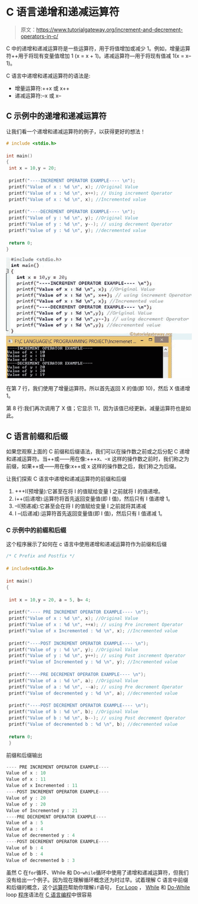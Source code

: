 # C 语言递增和递减运算符

> 原文：<https://www.tutorialgateway.org/increment-and-decrement-operators-in-c/>

C 中的递增和递减运算符是一些运算符，用于将值增加或减少 1。例如，增量运算符++用于将现有变量值增加 1 (x = x + 1)。递减运算符––用于将现有值减 1(x = x–1)。

C 语言中递增和递减运算符的语法是:

*   增量运算符:++x 或 x++
*   递减运算符:–x 或 x–

## C 示例中的递增和递减运算符

让我们看一个递增和递减运算符的例子，以获得更好的想法！

```c
# include <stdio.h> 

int main()
{
 int x = 10,y = 20;

 printf("----INCREMENT OPERATOR EXAMPLE---- \n");
 printf("Value of x : %d \n", x); //Original Value
 printf("Value of x : %d \n", x++); // Using increment Operator
 printf("Value of x : %d \n", x); //Incremented value

 printf("----DECREMENT OPERATOR EXAMPLE---- \n");
 printf("Value of y : %d \n", y); //Original Value
 printf("Value of y : %d \n", y--); // using decrement Operator
 printf("Value of y : %d \n", y); //decremented value

 return 0;
}
```

![Increment and decrement operators in c](img/d9ae1aebb1d20e6aabf9f5d58fee5f6d.png)

在第 7 行，我们使用了增量运算符。所以首先返回 X 的值(即 10)，然后 X 值递增 1。

第 8 行:我们再次调用了 X 值；它显示 11，因为该值已经更新。减量运算符也是如此。

## C 语言前缀和后缀

如果您观察上面的 C 前缀和后缀语法，我们可以在操作数之前或之后分配 C 递增和递减运算符。当++或——用在像:+++x、–x 这样的操作数之前时，我们称之为前缀，如果++或——用在像:x++或 x 这样的操作数之后，我们称之为后缀。

让我们探索 C 语言中递增和递减运算符的前缀和后缀

1.  +++I(预增量):它甚至在将 I 的值赋给变量 I 之前就将 I 的值递增。
2.  i++(后递增):运算符将首先返回变量值(即 I 值)，然后只有 I 值递增 1。
3.  –I(预递减):它甚至会在将 I 的值赋给变量 I 之前就将其递减
4.  I –(后递减):运算符首先返回变量值(即 I 值)，然后只有 I 值递减 1。

### C 示例中的前缀和后缀

这个程序展示了如何在 c 语言中使用递增和递减运算符作为前缀和后缀

```c
/* C Prefix and Postfix */

# include<stdio.h> 

int main()
{

 int x = 10,y = 20, a = 5, b= 4;

 printf("---- PRE INCREMENT OPERATOR EXAMPLE---- \n");
 printf("Value of x : %d \n", x); //Original Value
 printf("Value of x : %d \n", ++x); // using Pre increment Operator
 printf("Value of x Incremented : %d \n", x); //Incremented value

 printf("----POST INCREMENT OPERATOR EXAMPLE---- \n");
 printf("Value of y : %d \n", y); //Original Value
 printf("Value of y : %d \n", y++); // using Post increment Operator
 printf("Value of Incremented y : %d \n", y); //Incremented value

 printf("----PRE DECREMENT OPERATOR EXAMPLE---- \n");
 printf("Value of a : %d \n", a); //Original Value
 printf("Value of a : %d \n", --a); // using Pre decrement Operator
 printf("Value of decremented y : %d \n", a); //decremented value

 printf("----POST DECREMENT OPERATOR EXAMPLE---- \n");
 printf("Value of b : %d \n", b); //Original Value
 printf("Value of b : %d \n", b--); // using Post decrement Operator
 printf("Value of decremented b : %d \n", b); //decremented value

 return 0;
 }
```

前缀和后缀输出

```c
---- PRE INCREMENT OPERATOR EXAMPLE---- 
Value of x : 10 
Value of x : 11 
Value of x Incremented : 11 
----POST INCREMENT OPERATOR EXAMPLE---- 
Value of y : 20 
Value of y : 20 
Value of Incremented y : 21 
----PRE DECREMENT OPERATOR EXAMPLE---- 
Value of a : 5 
Value of a : 4 
Value of decremented y : 4 
----POST DECREMENT OPERATOR EXAMPLE---- 
Value of b : 4 
Value of b : 4 
Value of decremented b : 3 
```

虽然 C 在`for`循环、While 和 Do-`while`循环中使用了递增和递减运算符，但我们没有给出一个例子。因为现在理解循环概念还为时过早。试着理解 C 语言中前缀和后缀的概念，这个[运算符](https://www.tutorialgateway.org/c-programming-operators/)帮助你理解`if`语句， [For Loop](https://www.tutorialgateway.org/for-loop-in-c-programming/) ， [While](https://www.tutorialgateway.org/while-loop-in-c/) 和 [Do-While](https://www.tutorialgateway.org/do-while-loop-in-c/) loop [程序](https://www.tutorialgateway.org/c-programming-examples/)语法在 [C 语言编程](https://www.tutorialgateway.org/c-programming/)中很容易